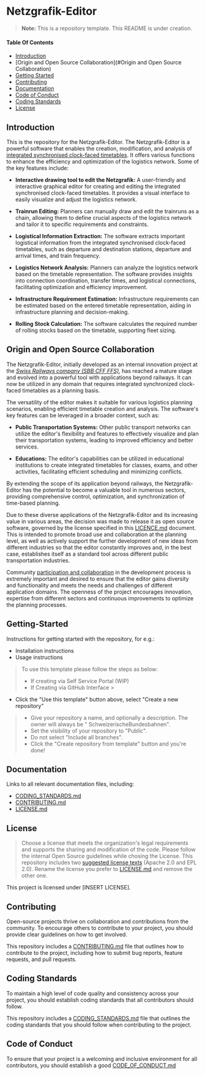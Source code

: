 # Netzgrafik-Editor

> **Note:** This is a repository template. This README is under creation.

#### Table Of Contents

- [Introduction](#Introduction)
- [Origin and Open Source Collaboration](#Origin and Open Source Collaboration)
- [Getting Started](#Getting-Started)
- [Contributing](#Contributing)
- [Documentation](#Documentation)
- [Code of Conduct](#code-of-conduct)
- [Coding Standards](#coding-standards)
- [License](#License)

<a id="Introduction"></a>

## Introduction

This is the repository for the Netzgrafik-Editor. The Netzgrafik-Editor is a powerful software that
enables the creation, modification, and analysis
of [integrated synchronised clock-faced timetables](https://en.wikipedia.org/wiki/Clock-face_scheduling).
It offers various functions to enhance the efficiency and optimization of the logistics network.
Some of the key features include:

- **Interactive drawing tool to edit the Netzgrafik:** A user-friendly and interactive graphical
  editor for creating and editing the
  integrated synchronised clock-faced timetables. It provides a visual interface to easily visualize
  and adjust the logistics network.

- **Trainrun Editing:** Planners can manually draw and edit the trainruns as a chain, allowing them
  to define crucial aspects of the logistics network and tailor it
  to specific requirements and constraints.

- **Logistical Information Extraction:** The software extracts important logistical information from
  the integrated synchronised clock-faced timetables,
  such as departure and destination stations, departure and arrival times, and train frequency.

- **Logistics Network Analysis:** Planners can analyze the logistics network based on the timetable
  representation.
  The software provides insights into connection coordination, transfer times, and logistical
  connections, facilitating optimization and efficiency improvement.

- **Infrastructure Requirement Estimation:** Infrastructure requirements can be estimated based on
  the entered timetable representation,
  aiding in infrastructure planning and decision-making.

- **Rolling Stock Calculation:** The software calculates the required number of rolling stocks based
  on the timetable,
  supporting fleet sizing.

<a id="Origin and Open Source Collaboration"></a>

## Origin and Open Source Collaboration

The Netzgrafik-Editor, initially developed as an internal innovation project at the
*[Swiss Railways company (SBB CFF FFS)](https://www.sbb.ch)*,
has reached a mature stage and evolved into a powerful tool with applications beyond railways.
It can now be utilized in any domain that requires integrated synchronized clock-faced timetables as
a planning basis.

The versatility of the editor makes it suitable for various logistics planning scenarios, enabling
efficient timetable creation and analysis. The software's key features can be leveraged in a broader context, such as:

- **Public Transportation Systems:** Other public transport networks can utilize the editor's
  flexibility and features to effectively visualize and plan their transportation systems, 
  leading to improved efficiency and better services.

- **Educations:** The editor's capabilities can be utilized in educational institutions to create
  integrated timetables for classes,
  exams, and other activities, facilitating efficient scheduling and minimizing conflicts.

By extending the scope of its application beyond railways, the Netzgrafik-Editor has the potential
to become a valuable tool in numerous sectors,
providing comprehensive control, optimization, and synchronization of time-based planning.

Due to these diverse applications of the Netzgrafik-Editor and its increasing value in various
areas,
the decision was made to release it as open source software, governed by the license specified in
this
[LICENCE.md](https://github.com/SchweizerischeBundesbahnen/netzgrafik-editor-frontend/blob/main/LICENSE.md)
document.
This is intended to promote broad use and collaboration at the planning level,
as well as actively support the further development of new ideas from different industries so that
the editor constantly improves and,
in the best case, establishes itself as a standard tool across different public transportation
industries.

Community [participation and collaboration](https://github.com/SchweizerischeBundesbahnen/netzgrafik-editor-frontend/blob/main/CONTRIBUTING.md)
in the development process is extremely important and desired to ensure that the editor gains
diversity
and functionality and meets the needs and challenges of different application domains.
The openness of the project encourages innovation, expertise from different sectors and continuous
improvements to optimize the
planning processes.

<a id="Getting-Started"></a>

## Getting-Started

Instructions for getting started with the repository, for e.g.:

- Installation instructions
- Usage instructions

> To use this template please follow the steps as below:
>
> - If creating via Self Service Portal (WIP)
> - If Creating via GitHub Interface
    >
- Click the "Use this template" button above, select "Create a new repository"
>   - Give your repository a name, and optionally a description. The owner will always be "
      SchweizerischeBundesbahnen".
>   - Set the visibility of your repository to "Public".
>   - Do not select "Include all branches".
>   - Click the "Create repository from template" button and you're done!

<a id="Documentation"></a>

## Documentation

Links to all relevant documentation files, including:

- [CODING_STANDARDS.md](CODING_STANDARDS.md)
- [CONTRIBUTING.md](CONTRIBUTING.md)
- [LICENSE.md](LICENSE.md)

<a id="License"></a>

## License

> Choose a license that meets the organization's legal requirements and supports the sharing and
> modification of the code.
> Please follow the internal Open Source guidelines while chosing the License.
> This repository includes two [suggested license texts](./suggested_licenses) (Apache 2.0 and EPL
> 2.0). Rename the license you prefer to [LICENSE.md](LICENSE.md) and remove the other one.

This project is licensed under [INSERT LICENSE].

<a id="Contributing"></a>

## Contributing

Open-source projects thrive on collaboration and contributions from the community. To encourage
others to contribute to your project, you should provide clear guidelines on how to get involved.

This repository includes a [CONTRIBUTING.md](CONTRIBUTING.md) file that outlines how to contribute
to the project, including how to submit bug reports, feature requests, and pull requests.

<a id="coding-standards"></a>

## Coding Standards

To maintain a high level of code quality and consistency across your project, you should establish
coding standards that all contributors should follow.

This repository includes a [CODING_STANDARDS.md](CODING_STANDARDS.md) file that outlines the coding
standards that you should follow when contributing to the project.

<a id="code-of-conduct"></a>

## Code of Conduct

To ensure that your project is a welcoming and inclusive environment for all contributors, you
should establish a good [CODE_OF_CONDUCT.md](CODE_OF_CONDUCT.md)

